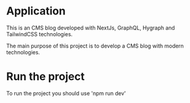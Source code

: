 # Application

This is an CMS blog developed with NextJs, GraphQL, Hygraph and TailwindCSS technologies.

The main purpose of this project is to develop a CMS blog with modern technologies.

# Run the project

To run the project you should use 'npm run dev'